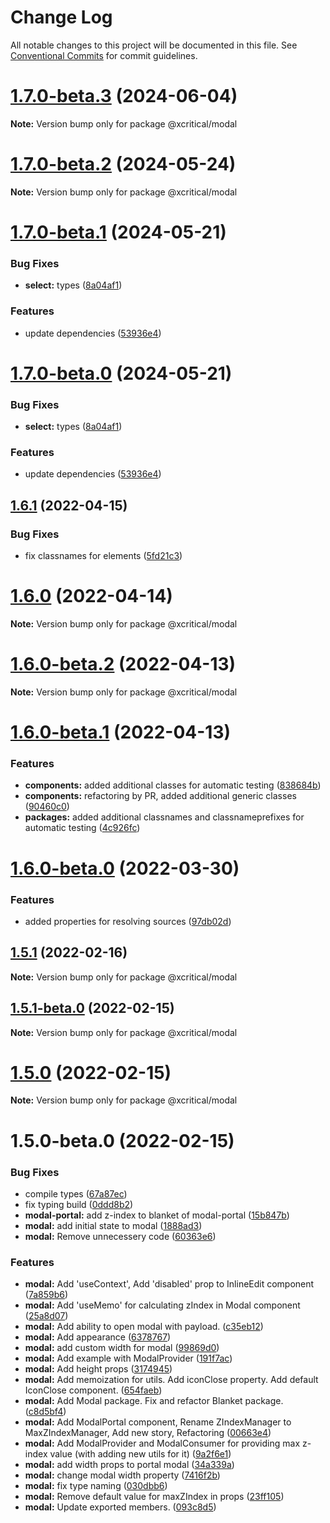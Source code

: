 # Change Log

All notable changes to this project will be documented in this file.
See [Conventional Commits](https://conventionalcommits.org) for commit guidelines.

# [1.7.0-beta.3](https://github.com/xcritical-software/xc-front-kit/compare/@xcritical/modal@1.7.0-beta.2...@xcritical/modal@1.7.0-beta.3) (2024-06-04)

**Note:** Version bump only for package @xcritical/modal

# [1.7.0-beta.2](https://github.com/xcritical-software/xc-front-kit/compare/@xcritical/modal@1.7.0-beta.1...@xcritical/modal@1.7.0-beta.2) (2024-05-24)

**Note:** Version bump only for package @xcritical/modal

# [1.7.0-beta.1](https://github.com/xcritical-software/xc-front-kit/compare/@xcritical/modal@1.6.1...@xcritical/modal@1.7.0-beta.1) (2024-05-21)

### Bug Fixes

- **select:** types ([8a04af1](https://github.com/xcritical-software/xc-front-kit/commit/8a04af12911e646890f023c7b0df35826c753545))

### Features

- update dependencies ([53936e4](https://github.com/xcritical-software/xc-front-kit/commit/53936e4a6e0d31fd977829525117525cb977a970))

# [1.7.0-beta.0](https://github.com/xcritical-software/xc-front-kit/compare/@xcritical/modal@1.6.1...@xcritical/modal@1.7.0-beta.0) (2024-05-21)

### Bug Fixes

- **select:** types ([8a04af1](https://github.com/xcritical-software/xc-front-kit/commit/8a04af12911e646890f023c7b0df35826c753545))

### Features

- update dependencies ([53936e4](https://github.com/xcritical-software/xc-front-kit/commit/53936e4a6e0d31fd977829525117525cb977a970))

## [1.6.1](https://github.com/xcritical-software/xc-front-kit/compare/@xcritical/modal@1.6.0...@xcritical/modal@1.6.1) (2022-04-15)

### Bug Fixes

- fix classnames for elements ([5fd21c3](https://github.com/xcritical-software/xc-front-kit/commit/5fd21c30523ba96ebddbe040285e8842d68595fc))

# [1.6.0](https://github.com/xcritical-software/xc-front-kit/compare/@xcritical/modal@1.6.0-beta.2...@xcritical/modal@1.6.0) (2022-04-14)

**Note:** Version bump only for package @xcritical/modal

# [1.6.0-beta.2](https://github.com/xcritical-software/xc-front-kit/compare/@xcritical/modal@1.6.0-beta.1...@xcritical/modal@1.6.0-beta.2) (2022-04-13)

**Note:** Version bump only for package @xcritical/modal

# [1.6.0-beta.1](https://github.com/xcritical-software/xc-front-kit/compare/@xcritical/modal@1.6.0-beta.0...@xcritical/modal@1.6.0-beta.1) (2022-04-13)

### Features

- **components:** added additional classes for automatic testing ([838684b](https://github.com/xcritical-software/xc-front-kit/commit/838684b1e96cd2a9a40620e7a67cb49b78c594b1))
- **components:** refactoring by PR, added additional generic classes ([90460c0](https://github.com/xcritical-software/xc-front-kit/commit/90460c0a573d606cd0956e526c81b068842c0685))
- **packages:** added additional classnames and classnameprefixes for automatic testing ([4c926fc](https://github.com/xcritical-software/xc-front-kit/commit/4c926fc7439650c7f0a71bcda6c06a4810e41276))

# [1.6.0-beta.0](https://github.com/xcritical-software/xc-front-kit/compare/@xcritical/modal@1.5.1...@xcritical/modal@1.6.0-beta.0) (2022-03-30)

### Features

- added properties for resolving sources ([97db02d](https://github.com/xcritical-software/xc-front-kit/commit/97db02d3db87f45c151befbdb3d6e43f44d66997))

## [1.5.1](https://github.com/xcritical-software/xc-front-kit/compare/@xcritical/modal@1.5.1-beta.0...@xcritical/modal@1.5.1) (2022-02-16)

**Note:** Version bump only for package @xcritical/modal

## [1.5.1-beta.0](https://github.com/xcritical-software/xc-front-kit/compare/@xcritical/modal@1.5.0...@xcritical/modal@1.5.1-beta.0) (2022-02-15)

**Note:** Version bump only for package @xcritical/modal

# [1.5.0](https://github.com/xcritical-software/xc-front-kit/compare/@xcritical/modal@1.5.0-beta.0...@xcritical/modal@1.5.0) (2022-02-15)

**Note:** Version bump only for package @xcritical/modal

# 1.5.0-beta.0 (2022-02-15)

### Bug Fixes

- compile types ([67a87ec](https://github.com/xcritical-software/xc-front-kit/commit/67a87ecdec159e9f613a0836ee4189c508ef7f7e))
- fix typing build ([0ddd8b2](https://github.com/xcritical-software/xc-front-kit/commit/0ddd8b21b5e0057619fe1fb9be9fb5d79fd1c2ac))
- **modal-portal:** add z-index to blanket of modal-portal ([15b847b](https://github.com/xcritical-software/xc-front-kit/commit/15b847bbba1e645cebb62978526470c0db956e56))
- **modal:** add initial state to modal ([1888ad3](https://github.com/xcritical-software/xc-front-kit/commit/1888ad32d641ce852c1da9d1dcf438a85ea6a906))
- **modal:** Remove unnecessery code ([60363e6](https://github.com/xcritical-software/xc-front-kit/commit/60363e67b5133b94e409b673028b5f63da1e8967))

### Features

- **modal:** Add 'useContext', Add 'disabled' prop to InlineEdit component ([7a859b6](https://github.com/xcritical-software/xc-front-kit/commit/7a859b6ab23a524a6046a25a39d1f8d45d97babe))
- **modal:** Add 'useMemo' for calculating zIndex in Modal component ([25a8d07](https://github.com/xcritical-software/xc-front-kit/commit/25a8d0755c01f7064d9b8a4028054d2328957b24))
- **modal:** Add ability to open modal with payload. ([c35eb12](https://github.com/xcritical-software/xc-front-kit/commit/c35eb12a17d708d85e19a62a47efb8c513c7ac9a))
- **modal:** Add appearance ([6378767](https://github.com/xcritical-software/xc-front-kit/commit/63787671e1782031ed2cef6f07d030eb8a7b170c))
- **modal:** add custom width for modal ([99869d0](https://github.com/xcritical-software/xc-front-kit/commit/99869d08f5049803558bef41d753939135863f43))
- **modal:** Add example with ModalProvider ([191f7ac](https://github.com/xcritical-software/xc-front-kit/commit/191f7acb16155eb1386cfaab10725cfa6afb7c84))
- **modal:** Add height props ([3174945](https://github.com/xcritical-software/xc-front-kit/commit/31749455972a5373f1742f433a193aa2eed57ab8))
- **modal:** Add memoization for utils. Add iconClose property. Add default IconClose component. ([654faeb](https://github.com/xcritical-software/xc-front-kit/commit/654faebb712c1964a129106286a215f184d15f86))
- **modal:** Add Modal package. Fix and refactor Blanket package. ([c8d5bf4](https://github.com/xcritical-software/xc-front-kit/commit/c8d5bf46be0f878d18b425776f995c7774ec2cf1))
- **modal:** Add ModalPortal component, Rename ZIndexManager to MaxZIndexManager, Add new story, Refactoring ([00663e4](https://github.com/xcritical-software/xc-front-kit/commit/00663e4c67962ae9a75e462a18805f418d775665))
- **modal:** Add ModalProvider and ModalConsumer for providing max z-index value (with adding new utils for it) ([9a2f6e1](https://github.com/xcritical-software/xc-front-kit/commit/9a2f6e18bd6045ab43b2850a8f3f9e1d51f1549a))
- **modal:** add width props to portal modal ([34a339a](https://github.com/xcritical-software/xc-front-kit/commit/34a339a556e977bcefbd52d0d2778273c5185939))
- **modal:** change modal width property ([7416f2b](https://github.com/xcritical-software/xc-front-kit/commit/7416f2b2c08c96be78ff662fd7460a9cf0de8118))
- **modal:** fix type naming ([030dbb6](https://github.com/xcritical-software/xc-front-kit/commit/030dbb6b09a4dd927cfea0231309ace894c5632f))
- **modal:** Remove default value for maxZIndex in props ([23ff105](https://github.com/xcritical-software/xc-front-kit/commit/23ff10597cc3396e32cf2701fbdcbd7d8c2ed59a))
- **modal:** Update exported members. ([093c8d5](https://github.com/xcritical-software/xc-front-kit/commit/093c8d507b31675570d9fa224101bbb6c790b481))
